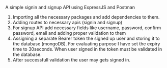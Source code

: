 A simple signin and signup API using ExpressJS and Postman

1. Importing all the necessary packages and add dependencies to them.
2. Adding routes to necessary apis (signin and signup)
3. For signup API add necessary fields like username, password, confirm password, email and adding proper validation to them
4. Assigning a separate Bearer token the signed up user and storing it to the database (mongoDB). For evaluating purpose I have set the expiry time to 30seconds. When user signed in the token must be validated in the database.
5. After successfull validation the user may gets signed in.
